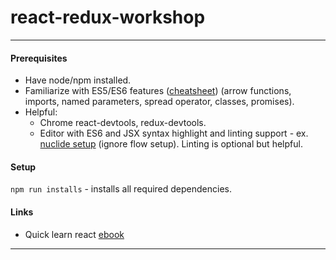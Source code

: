 # react-redux-workshop

---

#### Prerequisites

+ Have node/npm installed.
+ Familiarize with ES5/ES6 features ([cheatsheet][es6-cheatsheet]) (arrow functions, imports, named parameters, spread operator, classes, promises).
+ Helpful:
  - Chrome react-devtools, redux-devtools.
  - Editor with ES6 and JSX syntax highlight and linting support - ex. [nuclide setup][nuclide-setup] (ignore flow setup). Linting is optional but helpful.


#### Setup

`npm run installs` - installs all required dependencies.

#### Links

+ Quick learn react [ebook][react-ref]

---
[es6-cheatsheet]: https://github.com/DrkSephy/es6-cheatsheet
[nuclide-setup]: https://egghead.io/lessons/react-setup-nuclide-to-use-flow-and-eslint-mac
[react-ref]: https://www.robinwieruch.de/the-road-to-learn-react/
